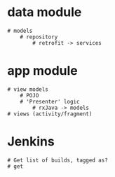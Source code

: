 # data module   
    # models
        # repository
            # retrofit -> services
    
# app module 
    # view models
        # POJO
        # 'Presenter' logic
            # rxJava -> models
    # views (activity/fragment)



# Jenkins
    # Get list of builds, tagged as? 
    # get 